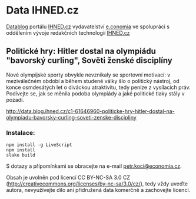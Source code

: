 # Data IHNED.cz

[Datablog](http://ihned.cz/data/) portálu [IHNED.cz](http://ihned.cz/) vydavatelství [e.conomia](http://economia.ihned.cz/)
ve spolupráci s oddělením vývoje redakčních technologií [IHNED.cz](http://ihned.cz/)

## Politické hry: Hitler dostal na olympiádu "bavorský curling", Sověti ženské disciplíny

Nové olympijské sporty obvykle nevznikaly se sportovní motivací: v meziválečném období a během studené války šlo o politický nástroj, od konce osmdesátých let o diváckou atraktivitu, tedy peníze z vysílacích práv. Podívejte se, jak se měnila podoba olympiády a jaké politické tlaky stály v pozadí.

http://data.blog.ihned.cz/c1-61646960-politicke-hry-hitler-dostal-na-olympiadu-bavorsky-curling-soveti-zenske-discipliny

### Instalace:

    npm install -g LiveScript
    npm install
    slake build

S dotazy a přípomínkami se obracejte na e-mail petr.koci@economia.cz.

Obsah je uvolněn pod licencí CC BY-NC-SA 3.0 CZ (http://creativecommons.org/licenses/by-nc-sa/3.0/cz/), tedy vždy uveďte autora, nevyužívejte dílo ani přidružená data komerčně a zachovejte licenci.
